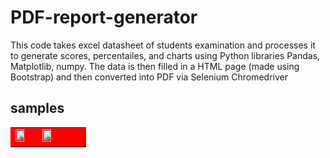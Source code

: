 # PDF-report-generator

This code takes excel datasheet of students examination and processes it to generate scores, percentailes, and charts using Python libraries Pandas, Matplotlib, numpy.
The data is then filled in a HTML page (made using Bootstrap) and then converted into PDF via Selenium Chromedriver

## samples
<table fill="red" style="color:orange;" style="text-align: center;  background-color: #F9A825;">
  <tr align="left" fill="red" style="color:orange;" style="text-align: center;  background-color: #F9A825;">
    <td width="50%" bgcolor="red">
    <img width="37%" src="https://user-images.githubusercontent.com/66425536/90312870-9aac7980-df25-11ea-99c2-568fa782114a.jpg" />
      <img width="37%" src="https://user-images.githubusercontent.com/66425536/89893328-bea24f00-dbf5-11ea-95c9-82b63468341f.jpg" />
      </td>
    
  </tr>
  </table>
